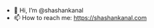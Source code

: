 - 👋 Hi, I’m @shashankanal
- 📫 How to reach me: https://shashankanal.com

<!---
shashankanal/shashankanal is a ✨ special ✨ repository because its `README.md` (this file) appears on your GitHub profile.
You can click the Preview link to take a look at your changes.
--->
